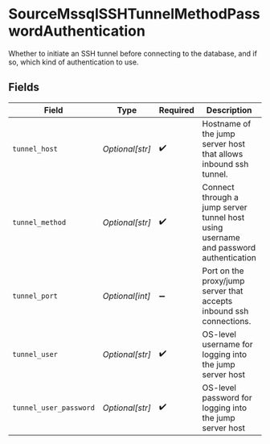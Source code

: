 # SourceMssqlSSHTunnelMethodPasswordAuthentication

Whether to initiate an SSH tunnel before connecting to the database, and if so, which kind of authentication to use.


## Fields

| Field                                                                                | Type                                                                                 | Required                                                                             | Description                                                                          | Example                                                                              |
| ------------------------------------------------------------------------------------ | ------------------------------------------------------------------------------------ | ------------------------------------------------------------------------------------ | ------------------------------------------------------------------------------------ | ------------------------------------------------------------------------------------ |
| `tunnel_host`                                                                        | *Optional[str]*                                                                      | :heavy_check_mark:                                                                   | Hostname of the jump server host that allows inbound ssh tunnel.                     |                                                                                      |
| `tunnel_method`                                                                      | *Optional[str]*                                                                      | :heavy_check_mark:                                                                   | Connect through a jump server tunnel host using username and password authentication |                                                                                      |
| `tunnel_port`                                                                        | *Optional[int]*                                                                      | :heavy_minus_sign:                                                                   | Port on the proxy/jump server that accepts inbound ssh connections.                  | 22                                                                                   |
| `tunnel_user`                                                                        | *Optional[str]*                                                                      | :heavy_check_mark:                                                                   | OS-level username for logging into the jump server host                              |                                                                                      |
| `tunnel_user_password`                                                               | *Optional[str]*                                                                      | :heavy_check_mark:                                                                   | OS-level password for logging into the jump server host                              |                                                                                      |